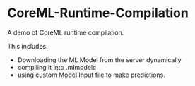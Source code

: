 # CoreML-Runtime-Compilation

A demo of CoreML runtime compilation. 

This includes:
* Downloading the ML Model from the server dynamically 
* compiling it into .mlmodelc 
* using custom Model Input file to make predictions. 
